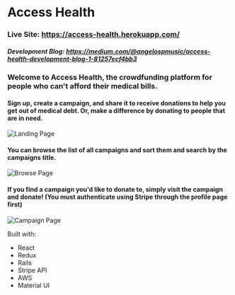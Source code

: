 # Access Health

### Live Site: https://access-health.herokuapp.com/
##### Development Blog: https://medium.com/@angelospmusic/access-health-development-blog-1-81257ecf4bb3

### Welcome to Access Health, the crowdfunding platform for people who can't afford their medical bills. 

#### Sign up, create a campaign, and share it to receive donations to help you get out of medical debt. Or, make a difference by donating to people that are in need.

![Landing Page](https://i.imgur.com/eKWJupo.png)

#### You can browse the list of all campaigns and sort them and search by the campaigns title. 

![Browse Page](https://i.imgur.com/5Qo2jn5.png)

#### If you find a campaign you'd like to donate to, simply visit the campaign and donate! (You must authenticate using Stripe through the profile page first)

![Campaign Page](https://i.imgur.com/ybj2mEJ.png)

Built with:
- React
- Redux
- Rails
- Stripe API
- AWS
- Material UI
